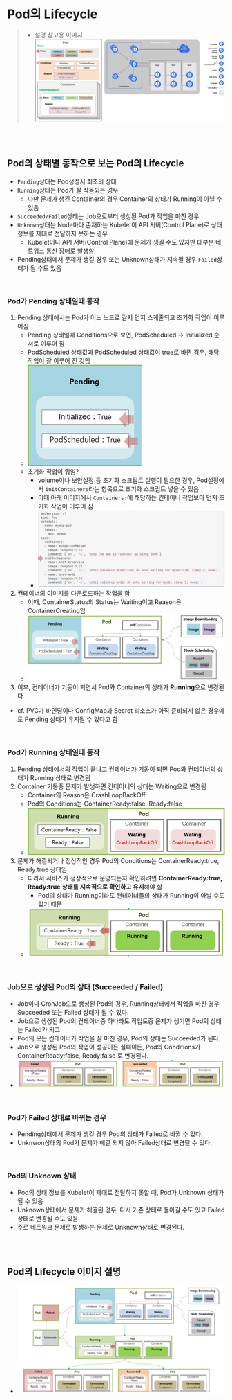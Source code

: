 # Pod의 Lifecycle
> - 설명 참고용 이미지  <br> ![](2024-11-19-23-45-22.png)

<br><br>

## Pod의 상태별 동작으로 보는 Pod의 Lifecycle
* `Pending`상태는 Pod생성시 최초의 상태
* `Running`상태는 Pod가 잘 작동되는 경우
  * 다만 문제가 생긴 Container의 경우 Container의 상태가 Running이 아닐 수 있음
* `Succeeded/Failed`상태는 Job으로부터 생성된 Pod가 작업을 마친 경우
* `Unknown`상태는 Node마다 존재하는 Kubelet이 API 서버(Control Plane)로 상태 정보를 제대로 전달하지 못하는 경우
  * Kubelet이나 API 서버(Control Plane)에 문제가 생길 수도 있지만 대부분 네트워크 통신 장애로 발생함
* Pending상태에서 문제가 생길 경우 또는 Unknown상태가 지속될 경우 `Failed`상태가 될 수도 있음

<br>

### Pod가 Pending 상태일때 동작
1. Pending 상태에서는 Pod가 어느 노드로 갈지 먼저 스케줄되고 초기화 작업이 이루어짐
   * Pending 상태일때 Conditions으로 보면, PodScheduled -> Initialized 순서로 이루어 짐
   * PodScheduled 상태값과 PodScheduled 상태값이 true로 바뀐 경우, 해당 작업이 잘 이루어 진 것임
   * ![](2024-11-19-01-36-16.png)
   * 초기화 작업이 뭐임?
     * volume이나 보안설정 등 초기화 스크립트 실행이 필요한 경우, Pod설정에서 `initContainers`라는 항목으로 초기화 스크립트 넣을 수 있음
     * 이때 아래 이미지에서 `Containers:`에 해당하는 컨테이너 작업보다 먼저 초기화 작업이 이루어 짐
     * ![](2024-11-19-01-38-11.png)
2. 컨테이너의 이미지를 다운로드하는 작업을 함
   * 이때, ContainerStatus의 Status는 Waiting이고 Reason은 ContainerCreating임
   * ![](2024-11-19-02-04-00.png)
3. 이후, 컨테이너가 기동이 되면서 Pod와 Container의 상태가 **Running**으로 변경된다.
* cf. PVC가 바인딩이나 ConfigMap과 Secret 리소스가 아직 준비되지 않은 경우에도 Pending 상태가 유지될 수 있다고 함

<br>

### Pod가 Running 상태일때 동작
1. Pending 상태에서의 작업이 끝나고 컨테이너가 기동이 되면 Pod와 컨테이너의 상태가 Running 상태로 변경됨
2. Container 기동중 문제가 발생하면 컨테이너의 상태는 Waiting으로 변경됨
   * Container의 Reason은 CrashLoopBackOff
   * Pod의 Conditions는 ContainerReady:false, Ready:false
   * ![](2024-11-19-23-04-09.png)
3. 문제가 해결되거나 정상적인 경우 Pod의 Conditions는 ContainerReady:true, Ready:true 상태임
   * 따라서 서비스가 정상적으로 운영되는지 확인하려면 **ContainerReady:true, Ready:true 상태를 지속적으로 확인하고 유지**해야 함
     * Pod의 상태가 Running이라도 컨테이너들의 상태가 Running이 아닐 수도 있기 때문
   * ![](2024-11-19-23-06-06.png)

<br>

### Job으로 생성된 Pod의 상태 (Succeeded / Failed)
* Job이나 CronJob으로 생성된 Pod의 경우, Running상태에서 작업을 마친 경우 Succeeded 또는 Failed 상태가 될 수 있다.
* Job으로 생성된 Pod의 컨테이너중 하나라도 작업도중 문제가 생기면 Pod의 상태는 Failed가 되고
* Pod의 모든 컨테이너가 작업을 잘 마친 경우, Pod의 상태는 Succeeded가 된다.
* Job으로 생성된 Pod의 작업이 성공이든 실패이든, Pod의 Conditions가 ContainerReady:false, Ready:false 로 변경된다.
* ![](2024-11-19-23-13-35.png)

<br>

### Pod가 Failed 상태로 바뀌는 경우
* Pending상태에서 문제가 생길 경우 Pod의 상태가 Failed로 바뀔 수 있다.
* Unknwon상태의 Pod가 문제가 해결 되지 않아 Failed상태로 변경될 수 있다.

<br>

### Pod의 Unknown 상태
* Pod의 상태 정보를 Kubelet이 제대로 전달하지 못할 때, Pod가 Unknown 상태가 될 수 있음
* Unknown상태에서 문제가 해결된 경우, 다시 기존 상태로 돌아갈 수도 있고 Failed 상태로 변경될 수도 있음
* 주로 네트워크 문제로 발생하는 문제로 Unknown상태로 변경된다.

<br><br>

## Pod의 Lifecycle 이미지 설명
* ![](2024-11-19-02-20-20.png)